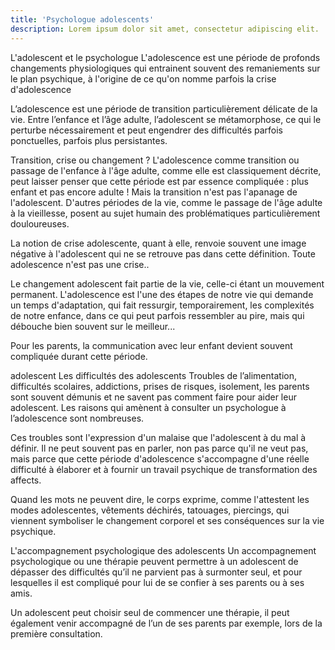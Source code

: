 ```yaml
---
title: 'Psychologue adolescents'
description: Lorem ipsum dolor sit amet, consectetur adipiscing elit.
---
```


L'adolescent et le psychologue
L'adolescence est une période de profonds changements physiologiques qui entrainent souvent des remaniements sur le plan psychique, à l'origine de ce qu'on nomme parfois la crise d'adolescence

L’adolescence est une période de transition particulièrement délicate de la vie. Entre l’enfance et l’âge adulte, l’adolescent se métamorphose, ce qui le perturbe nécessairement et peut engendrer des difficultés parfois ponctuelles, parfois plus persistantes.

Transition, crise ou changement ?
L'adolescence comme transition ou passage de l'enfance à l'âge adulte, comme elle est classiquement décrite, peut laisser penser que cette période est par essence compliquée : plus enfant et pas encore adulte ! Mais la transition n'est pas l'apanage de l'adolescent. D'autres périodes de la vie, comme le passage de l'âge adulte à la vieillesse, posent au sujet humain des problématiques particulièrement douloureuses.

La notion de crise adolescente, quant à elle, renvoie souvent une image négative à l'adolescent qui ne se retrouve pas dans cette définition. Toute adolescence n'est pas une crise..

Le changement adolescent fait partie de la vie, celle-ci étant un mouvement permanent. L'adolescence est l'une des étapes de notre vie qui demande un temps d'adaptation, qui fait ressurgir, temporairement, les complexités de notre enfance, dans ce qui peut parfois ressembler au pire, mais qui débouche bien souvent sur le meilleur...

Pour les parents, la communication avec leur enfant devient souvent compliquée durant cette période.

adolescent
Les difficultés des adolescents
Troubles de l’alimentation, difficultés scolaires, addictions, prises de risques, isolement, les parents sont souvent démunis et ne savent pas comment faire pour aider leur adolescent. Les raisons qui amènent à consulter un psychologue à l’adolescence sont nombreuses.

Ces troubles sont l'expression d'un malaise que l'adolescent à du mal à définir. Il ne peut souvent pas en parler, non pas parce qu'il ne veut pas, mais parce que cette période d'adolescence s'accompagne d'une réelle difficulté à élaborer et à fournir un travail psychique de transformation des affects.

Quand les mots ne peuvent dire, le corps exprime, comme l'attestent les modes adolescentes, vêtements déchirés, tatouages, piercings, qui viennent symboliser le changement corporel et ses conséquences sur la vie psychique.

L'accompagnement psychologique des adolescents
Un accompagnement psychologique ou une thérapie peuvent permettre à un adolescent de dépasser des difficultés qu’il ne parvient pas à surmonter seul, et pour lesquelles il est compliqué pour lui de se confier à ses parents ou à ses amis.

Un adolescent peut choisir seul de commencer une thérapie, il peut également venir accompagné de l’un de ses parents par exemple, lors de la première consultation.
